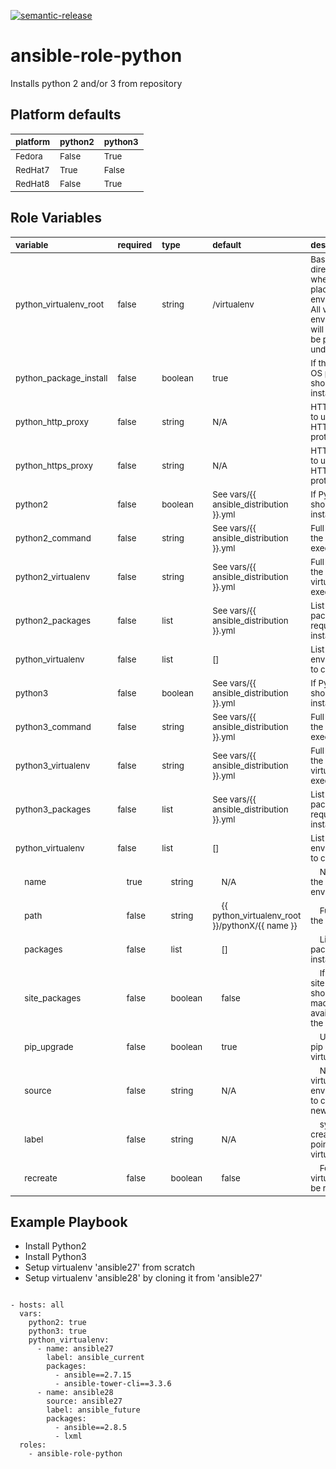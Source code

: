 [![semantic-release](https://img.shields.io/badge/%20%20%F0%9F%93%A6%F0%9F%9A%80-semantic--release-e10079.svg)](https://github.com/semantic-release/semantic-release)

# ansible-role-python

Installs python 2 and/or 3 from repository


Platform defaults
--------------

<sub>**platform**</sub> |<sub>**python2**</sub> |<sub>**python3**</sub>
:--- |:--- |:---
<sub>Fedora</sub> |<sub>False</sub> |<sub>True</sub>
<sub>RedHat7</sub> |<sub>True</sub> |<sub>False</sub>
<sub>RedHat8</sub> |<sub>False</sub> |<sub>True</sub>


Role Variables
--------------

<sub>**variable**</sub> |<sub>**required**</sub> |<sub>**type**</sub> |<sub>**default**</sub> |<sub>**description**</sub>
:--- |:--- |:--- |:--- |:---
<sub>python_virtualenv_root<br></sub> |<sub>false<br></sub> |<sub>string<br></sub> |<sub>/virtualenv<br></sub> |<sub>Base directory where to place virtual environments.  All virtual environments will<br>    be placed underneath<br></sub>
<sub>python_package_install<br></sub> |<sub>false<br></sub> |<sub>boolean<br></sub> |<sub>true<br></sub> |<sub>If the Python OS packes should be installed<br></sub>
<sub>python_http_proxy<br></sub> |<sub>false<br></sub> |<sub>string<br></sub> |<sub>N/A<br></sub> |<sub>HTTP proxy to use for HTTP protocol<br></sub>
<sub>python_https_proxy<br></sub> |<sub>false<br></sub> |<sub>string<br></sub> |<sub>N/A<br></sub> |<sub>HTTP proxy to use for HTTPS protocol<br></sub>
<sub>python2<br></sub> |<sub>false<br></sub> |<sub>boolean<br></sub> |<sub>See vars/{{ ansible_distribution }}.yml<br></sub> |<sub>If Python2 should be installed<br></sub>
<sub>python2_command<br></sub> |<sub>false<br></sub> |<sub>string<br></sub> |<sub>See vars/{{ ansible_distribution }}.yml<br></sub> |<sub>Full path to the python2 executable<br></sub>
<sub>python2_virtualenv<br></sub> |<sub>false<br></sub> |<sub>string<br></sub> |<sub>See vars/{{ ansible_distribution }}.yml<br></sub> |<sub>Full path to the python2 virtualenv executable<br></sub>
<sub>python2_packages<br></sub> |<sub>false<br></sub> |<sub>list<br></sub> |<sub>See vars/{{ ansible_distribution }}.yml<br></sub> |<sub>List of packages required to install Python<br></sub>
<sub>python_virtualenv<br></sub> |<sub>false<br></sub> |<sub>list<br></sub> |<sub>[]<br></sub> |<sub>List of virtual environments to create<br></sub>
<sub>python3<br></sub> |<sub>false<br></sub> |<sub>boolean<br></sub> |<sub>See vars/{{ ansible_distribution }}.yml<br></sub> |<sub>If Python3 should be installed<br></sub>
<sub>python3_command<br></sub> |<sub>false<br></sub> |<sub>string<br></sub> |<sub>See vars/{{ ansible_distribution }}.yml<br></sub> |<sub>Full path to the python3 executable<br></sub>
<sub>python3_virtualenv<br></sub> |<sub>false<br></sub> |<sub>string<br></sub> |<sub>See vars/{{ ansible_distribution }}.yml<br></sub> |<sub>Full path to the python3 virtualenv executable<br></sub>
<sub>python3_packages<br></sub> |<sub>false<br></sub> |<sub>list<br></sub> |<sub>See vars/{{ ansible_distribution }}.yml<br></sub> |<sub>List of packages required to install Python<br></sub>
<sub>python_virtualenv<br></sub> |<sub>false<br></sub> |<sub>list<br></sub> |<sub>[]<br></sub> |<sub>List of virtual environments to create<br></sub>
<sub>&nbsp;&nbsp;&nbsp;&nbsp;name<br></sub> |<sub>&nbsp;&nbsp;&nbsp;&nbsp;true<br></sub> |<sub>&nbsp;&nbsp;&nbsp;&nbsp;string<br></sub> |<sub>&nbsp;&nbsp;&nbsp;&nbsp;N/A<br></sub> |<sub>&nbsp;&nbsp;&nbsp;&nbsp;Name of the virtual environment.<br></sub>
<sub>&nbsp;&nbsp;&nbsp;&nbsp;path<br></sub> |<sub>&nbsp;&nbsp;&nbsp;&nbsp;false<br></sub> |<sub>&nbsp;&nbsp;&nbsp;&nbsp;string<br></sub> |<sub>&nbsp;&nbsp;&nbsp;&nbsp;{{ python_virtualenv_root }}/pythonX/{{ name }}<br></sub> |<sub>&nbsp;&nbsp;&nbsp;&nbsp;Full path to the virtual env<br></sub>
<sub>&nbsp;&nbsp;&nbsp;&nbsp;packages<br></sub> |<sub>&nbsp;&nbsp;&nbsp;&nbsp;false<br></sub> |<sub>&nbsp;&nbsp;&nbsp;&nbsp;list<br></sub> |<sub>&nbsp;&nbsp;&nbsp;&nbsp;[]<br></sub> |<sub>&nbsp;&nbsp;&nbsp;&nbsp;List of pip packages to install<br></sub>
<sub>&nbsp;&nbsp;&nbsp;&nbsp;site_packages<br></sub> |<sub>&nbsp;&nbsp;&nbsp;&nbsp;false<br></sub> |<sub>&nbsp;&nbsp;&nbsp;&nbsp;boolean<br></sub> |<sub>&nbsp;&nbsp;&nbsp;&nbsp;false<br></sub> |<sub>&nbsp;&nbsp;&nbsp;&nbsp;If Python site packages should be made available to the virtualenv<br></sub>
<sub>&nbsp;&nbsp;&nbsp;&nbsp;pip_upgrade<br></sub> |<sub>&nbsp;&nbsp;&nbsp;&nbsp;false<br></sub> |<sub>&nbsp;&nbsp;&nbsp;&nbsp;boolean<br></sub> |<sub>&nbsp;&nbsp;&nbsp;&nbsp;true<br></sub> |<sub>&nbsp;&nbsp;&nbsp;&nbsp;Upgrade pip inside virtualenv<br></sub>
<sub>&nbsp;&nbsp;&nbsp;&nbsp;source<br></sub> |<sub>&nbsp;&nbsp;&nbsp;&nbsp;false<br></sub> |<sub>&nbsp;&nbsp;&nbsp;&nbsp;string<br></sub> |<sub>&nbsp;&nbsp;&nbsp;&nbsp;N/A<br></sub> |<sub>&nbsp;&nbsp;&nbsp;&nbsp;Name of virtual environment to clone to new<br></sub>
<sub>&nbsp;&nbsp;&nbsp;&nbsp;label<br></sub> |<sub>&nbsp;&nbsp;&nbsp;&nbsp;false<br></sub> |<sub>&nbsp;&nbsp;&nbsp;&nbsp;string<br></sub> |<sub>&nbsp;&nbsp;&nbsp;&nbsp;N/A<br></sub> |<sub>&nbsp;&nbsp;&nbsp;&nbsp;symlink to create to point to this virtualenv<br></sub>
<sub>&nbsp;&nbsp;&nbsp;&nbsp;recreate<br></sub> |<sub>&nbsp;&nbsp;&nbsp;&nbsp;false<br></sub> |<sub>&nbsp;&nbsp;&nbsp;&nbsp;boolean<br></sub> |<sub>&nbsp;&nbsp;&nbsp;&nbsp;false<br></sub> |<sub>&nbsp;&nbsp;&nbsp;&nbsp;Force virtualenv to be recreated<br></sub>



Example Playbook
----------------

+ Install Python2
+ Install Python3
+ Setup virtualenv 'ansible27' from scratch
+ Setup virtualenv 'ansible28' by cloning it from 'ansible27'


<pre><code>
- hosts: all
  vars:
    python2: true
    python3: true
    python_virtualenv:
      - name: ansible27
        label: ansible_current
        packages:
          - ansible==2.7.15
          - ansible-tower-cli==3.3.6
      - name: ansible28
        source: ansible27
        label: ansible_future
        packages:
          - ansible==2.8.5
          - lxml
  roles:
    - ansible-role-python
</pre></code>

